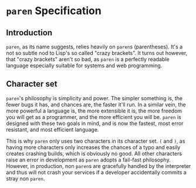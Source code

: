 `paren` Specification
=====================

Introduction
------------

`paren`, as its name suggests, relies heavily on `paren`s (parentheses). It's
a not so subtle nod to Lisp's so called "crazy brackets". It turns out however,
that "crazy brackets" aren't so bad, as `paren` is a perfectly readable language
especially suitable for systems and web programming.

Character set
-------------

`paren`'s philosophy is simplicity and power. The simpler something is, the
fewer bugs it has, and chances are, the faster it'll run. In a similar vein, the
more powerful a language is, the more extensible it is, the more freedom you
will get as a programmer, and the more efficient you will be. `paren` is
designed with these two goals in mind, and is now the fastest, most error
resistant, and most efficient language.

This is why `paren` only uses two characters in its character set. `(` and `)`,
as having more characters only increases the chances of a typo and easily
creates crashing builds, which is obviously no good. All other characters raise
an error in development as `paren` adopts a fail-fast philosophy. However, in
production, non `paren`s are gracefully handled by the interpreter and thus will
not crash your services if a developer accidentally commits a stray non `paren`.
